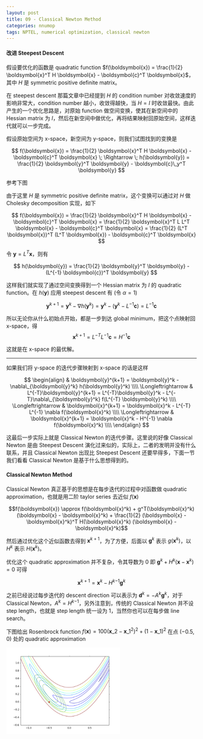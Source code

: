 ```yaml
---
layout: post
title: 09 - Classical Newton Method
categories: nnumop
tags: NPTEL, numerical optimization, classical newton
---
```


#### 改进 Steepest Descent

假设要优化的函数是 quadratic function $f(\boldsymbol{x}) = \frac{1}{2} \boldsymbol{x}^T H \boldsymbol{x} - \boldsymbol{c}^T \boldsymbol{x}$，其中 $H$ 是 symmetric positive definite matrix。

在 steepest descent 那篇文章中已经提到 $H$ 的 condition number 对收敛速度的影响非常大，condition number 越小，收敛得越快，当 $H = I$ 时收敛最快。由此产生的一个优化思路是，对原始 function 做空间变换，使其在新空间中的 Hessian matrix 为 $I$，然后在新空间中做优化，再将结果映射回原始空间，这样迭代就可以一步完成。

假设原始空间为 x-space，新空间为 y-space，则我们试图找到的变换是

$$ f(\boldsymbol{x}) = \frac{1}{2} \boldsymbol{x}^T H \boldsymbol{x} - \boldsymbol{c}^T \boldsymbol{x} \; \Rightarrow \; h(\boldsymbol{y}) = \frac{1}{2} \boldsymbol{y}^T \boldsymbol{y} - \boldsymbol{c}\_y^T \boldsymbol{y} $$

参考下图

<object data="/resource/NNP/09-newton/transform.svg" type="image/svg+xml" class="blkcenter"></object>

由于这里 $H$ 是 symmetric positive definite matrix，这个变换可以通过对 $H$ 做 Cholesky decomposition 实现，如下

$$ f(\boldsymbol{x}) = \frac{1}{2} \boldsymbol{x}^T H \boldsymbol{x} - \boldsymbol{c}^T \boldsymbol{x} = \frac{1}{2} \boldsymbol{x}^T L L^T \boldsymbol{x} - \boldsymbol{c}^T \boldsymbol{x} = \frac{1}{2} (L^T \boldsymbol{x})^T (L^T \boldsymbol{x}) - \boldsymbol{c}^T \boldsymbol{x} $$

令 $\boldsymbol{y} = L^T \boldsymbol{x}$，则有

$$ h(\boldsymbol{y}) = \frac{1}{2} \boldsymbol{y}^T \boldsymbol{y} - (L^{-1} \boldsymbol{c})^T \boldsymbol{y} $$

这样我们就实现了通过空间变换得到一个 Hessian matrix 为 $I$ 的 quadratic function。在 $h(\boldsymbol{y})$ 应用 steepest descent 有 (令 $\alpha = 1$)

$$ \boldsymbol{y}^{k+1} = \boldsymbol{y}^k - \nabla h(\boldsymbol{y}^k) = \boldsymbol{y}^k - (\boldsymbol{y}^k - L^{-1}\boldsymbol{c}) = L^{-1}\boldsymbol{c}$$

所以无论你从什么初始点开始，都是一步到达 global minimum，把这个点映射回 x-space，得 
$$\boldsymbol{x}^{k+1} = L^{-T}L^{-1} \boldsymbol{c} = H^{-1}\boldsymbol{c}$$

这就是在 x-space 的最优解。

----------

如果我们将 y-space 的迭代步骤映射到 x-space 的话是这样

$$
\begin{align}
& \boldsymbol{y}^{k+1} = \boldsymbol{y}^k - \nabla\_{\boldsymbol{y}^k} h(\boldsymbol{y}^k) \\\\
\Longleftrightarrow & L^{-T}\boldsymbol{y}^{k+1} = L^{-T}\boldsymbol{y}^k - L^{-T}\nabla\_{\boldsymbol{y}^k} f(L^{-T} \boldsymbol{y}^k) \\\\
\Longleftrightarrow & \boldsymbol{x}^{k+1} = \boldsymbol{x}^k - L^{-T} L^{-1} \nabla f(\boldsymbol{x}^k) \\\\
\Longleftrightarrow & \boldsymbol{x}^{k+1} = \boldsymbol{x}^k - H^{-1} \nabla f(\boldsymbol{x}^k) \\\\
\end{align}
$$

这最后一步实际上就是 Classical Newton 的迭代步骤。这里说的好像 Classical Newton 是由 Steepest Descent 演化过来似的，实际上，二者的发明并没有什么联系，并且 Classical Newton 出现比 Steepest Descent 还要早得多，下面一节我们看看 Classical Newton 是基于什么思想得到的。

#### Classical Newton Method

Classical Newton 真正基于的思想是在每步迭代的过程中对函数做 quadratic approximation，也就是用二阶 taylor series 去近似 $f(\boldsymbol{x})$

$$f(\boldsymbol{x}) \approx f(\boldsymbol{x}^k) + g^T(\boldsymbol{x}^k)(\boldsymbol{x} - \boldsymbol{x}^k) + \frac{1}{2} (\boldsymbol{x} - \boldsymbol{x}^k)^T H(\boldsymbol{x}^k) (\boldsymbol{x} - \boldsymbol{x}^k)$$

然后通过优化这个近似函数去得到 $\boldsymbol{x}^{k+1}$，为了方便，后面以 $\boldsymbol{g}^k$ 表示 $g(\boldsymbol{x}^k)$，以 $H^k$ 表示 $H(\boldsymbol{x}^k)$。

优化这个 quadratic approximation 并不复杂，令其导数为 0 即 $\boldsymbol{g}^k + H^k (\boldsymbol{x} - \boldsymbol{x}^k) = 0$ 可得

$$\boldsymbol{x}^{k+1} = \boldsymbol{x}^k - {H^{k}}^{-1} \boldsymbol{g}^k$$

之前已经说过每步迭代的 descent direction 可以表示为 $\boldsymbol{d}^k = -A^k \boldsymbol{g}^k$，对于 Classical Newton，$A^k = {H^{k}}^{-1}$，另外注意到，传统的 Classical Newton 并不设 step length，也就是 step length 统一设为 1，当然你也可以在每步做 line search。

下图给出 Rosenbrock function $f(\boldsymbol{x}) = 100(\boldsymbol{x}\_2 - \boldsymbol{x}\_1^2)^2 + (1 - \boldsymbol{x}\_1)^2$ 在点 $(-0.5, 0)$ 处的 quadratic approximation

  <img style="width:60%" src="/resource/NNP/09-newton/rosen3.png" />
